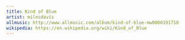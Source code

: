 ```yaml
---
title: Kind of Blue
artist: milesdavis
allmusic: http://www.allmusic.com/album/kind-of-blue-mw0000191710
wikipedia: https://en.wikipedia.org/wiki/Kind_of_Blue
---
```

